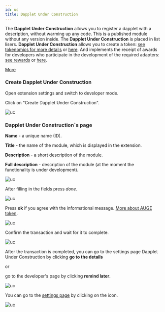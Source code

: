 ```yaml
---
id: uc
title: Dapplet Under Construction
---
```


The **Dapplet Under Construction** allows you to register a dapplet with a description, without warming up any code. This is a published module without any version inside. The **Dapplet Under Construction** is placed in list lisers. **Dapplet Under Construction** allows you to create a token: [see tokenomics for more details](/docs/tokenomics) or [here](/docs/whitepapers/auge-token-usage). And implements the receipt of awards for developers who participate in the development of the required adapters: [see rewards](/docs/rewards) or [here](/docs/whitepapers/motivation-for-adapter-developers).

[More](/docs/whitepapers/dapplet-under-construction)


### Create Dapplet Under Construction

Open extension settings and switch to developer mode.

Click on "Create Dapplet Under Construction".

![uc](/img/uc/uc_01.png)


### Dapplet Under Construction`s page

**Name** - a unique name (ID).

**Title** - the name of the module, which is displayed in the extension.

**Description** - a short description of the module.

**Full description** - description of the module (at the moment the functionality is under development).

![uc](/img/uc/uc_02.png)

After filling in the fields press *done*.

![uc](/img/uc/uc_03.png)

Press **ok** if you agree with the informational message. [More about AUGE token](/docs/whitepapers/auge-token-usage).

![uc](/img/uc/uc_04.png)

Confirm the transaction and wait for it to complete.

![uc](/img/uc/uc_05.png)

After the transaction is completed, you can go to the settings page Dapplet Under Construction by clicking **go to the details**

or

go to the developer's page by clicking **remind later**.

![uc](/img/uc/uc_06.png)

You can go to the [settings page](/docs/settings-module) by clicking on the icon.

![uc](/img/uc/uc_07.png)